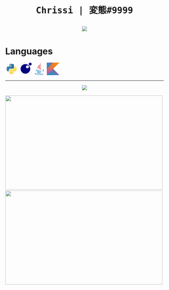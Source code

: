 <h1 align="center"><pre>Chrissi | 変態#9999</pre></h1>
<p align="center">
        <img  src="https://discord.c99.nl/widget/theme-3/589898942527963157.png" style='padding: 5px;'>

</p>

# Languages

<div >
<a href="https://www.python.org/"><img src="https://raw.githubusercontent.com/devicons/devicon/master/icons/python/python-original.svg" width="40" alt="Python"></a>
<a href="https://www.lua.org/"><img src="https://raw.githubusercontent.com/devicons/devicon/master/icons/lua/lua-original.svg" width="40" alt="Kotlin"></a>
  <a href="ttps://www.java.com/"><img src="https://raw.githubusercontent.com/devicons/devicon/master/icons/java/java-original.svg" width="40" alt="Kotlin"></a>
  <a href="https://kotlinlang.org/"><img src="https://raw.githubusercontent.com/devicons/devicon/master/icons/kotlin/kotlin-original.svg" width="40" alt="Kotlin"></a>
</div>


<hr></hr>
<p align="center">
<img width=500; src="http://github-readme-streak-stats.herokuapp.com?user=ChrissisCodeXD&theme=tokyonight_duo&hide_border=true&locale=de"></img>
</p>

<img width=500; height=300; src="https://github-readme-stats.vercel.app/api?username=ChrissisCodeXD&show_icons=true&hide=issues&icon_color=C9D1D9&hide_border=true&title_color=C9D1D9&bg_color=0D1117&theme=tokyonight_duo&hide_border=true"><img width=500; height=300; src="https://github-readme-stats.vercel.app/api/top-langs/?username=ChrissisCodeXD&layout=compact&bg_color=0D1117&theme=tokyonight_duo&hide_border=true">
